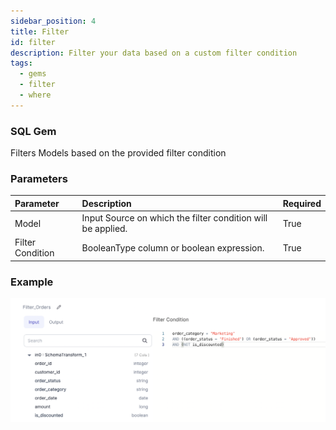 ```yaml
---
sidebar_position: 4
title: Filter
id: filter
description: Filter your data based on a custom filter condition
tags:
  - gems
  - filter
  - where
---
```


<h3><span class="badge">SQL Gem</span></h3>

Filters Models based on the provided filter condition

### Parameters

| Parameter        | Description                                                 | Required |
| :--------------- | :---------------------------------------------------------- | :------- |
| Model            | Input Source on which the filter condition will be applied. | True     |
| Filter Condition | BooleanType column or boolean expression.                   | True     |

### Example

![Example usage of Filter](./img/filter_eg_1.png)
